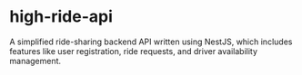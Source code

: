 # high-ride-api
A simplified ride-sharing backend API written using NestJS, which includes features like user registration, ride requests, and driver availability management.
